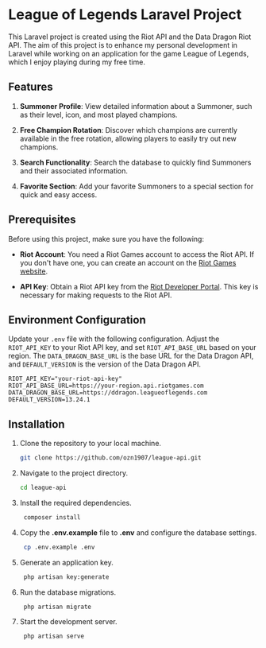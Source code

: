 # League of Legends Laravel Project

This Laravel project is created using the Riot API and the Data Dragon Riot API. The aim of this project is to enhance my personal development in Laravel while working on an application for the game League of Legends, which I enjoy playing during my free time.

## Features

1. **Summoner Profile**: View detailed information about a Summoner, such as their level, icon, and most played champions.

2. **Free Champion Rotation**: Discover which champions are currently available in the free rotation, allowing players to easily try out new champions.

3. **Search Functionality**: Search the database to quickly find Summoners and their associated information.

4. **Favorite Section**: Add your favorite Summoners to a special section for quick and easy access.

## Prerequisites

Before using this project, make sure you have the following:

- **Riot Account**: You need a Riot Games account to access the Riot API. If you don't have one, you can create an account on the [Riot Games website](https://signup.na.leagueoflegends.com/).

- **API Key**: Obtain a Riot API key from the [Riot Developer Portal](https://developer.riotgames.com/). This key is necessary for making requests to the Riot API.

## Environment Configuration

Update your `.env` file with the following configuration. Adjust the `RIOT_API_KEY` to your Riot API key, and set `RIOT_API_BASE_URL` based on your region. The `DATA_DRAGON_BASE_URL` is the base URL for the Data Dragon API, and `DEFAULT_VERSION` is the version of the Data Dragon API.

```env
RIOT_API_KEY="your-riot-api-key"
RIOT_API_BASE_URL=https://your-region.api.riotgames.com
DATA_DRAGON_BASE_URL=https://ddragon.leagueoflegends.com
DEFAULT_VERSION=13.24.1
```

## Installation
1. Clone the repository to your local machine.

   ```bash
   git clone https://github.com/ozn1907/league-api.git

2. Navigate to the project directory.

   ```bash
   cd league-api

3. Install the required dependencies.
   ```bash
    composer install

4. Copy the **.env.example** file to **.env** and configure the database settings.
   ```bash
    cp .env.example .env

5. Generate an application key.
   ```bash
    php artisan key:generate

6. Run the database migrations.
   ```bash
    php artisan migrate

7. Start the development server.
   ```bash
    php artisan serve